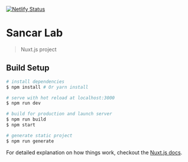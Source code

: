 [![Netlify Status](https://api.netlify.com/api/v1/badges/b9f3d261-5523-4053-87e5-b9830550f4c4/deploy-status)](https://app.netlify.com/sites/sancarlab/deploys)

# Sancar Lab

> Nuxt.js project

## Build Setup

``` bash
# install dependencies
$ npm install # Or yarn install

# serve with hot reload at localhost:3000
$ npm run dev

# build for production and launch server
$ npm run build
$ npm start

# generate static project
$ npm run generate
```

For detailed explanation on how things work, checkout the [Nuxt.js docs](https://github.com/nuxt/nuxt.js).
